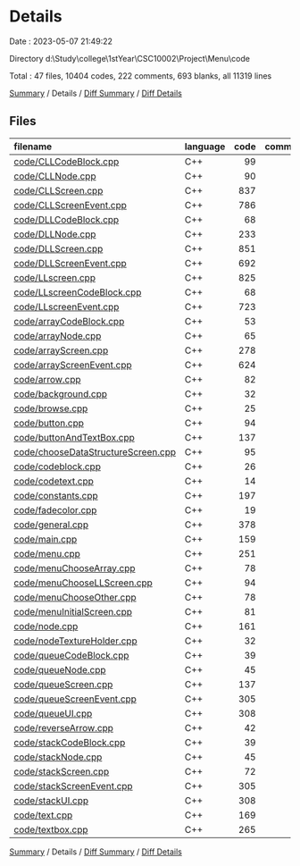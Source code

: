 # Details

Date : 2023-05-07 21:49:22

Directory d:\\Study\\college\\1stYear\\CSC10002\\Project\\Menu\\code

Total : 47 files,  10404 codes, 222 comments, 693 blanks, all 11319 lines

[Summary](results.md) / Details / [Diff Summary](diff.md) / [Diff Details](diff-details.md)

## Files
| filename | language | code | comment | blank | total |
| :--- | :--- | ---: | ---: | ---: | ---: |
| [code/CLLCodeBlock.cpp](/code/CLLCodeBlock.cpp) | C++ | 99 | 0 | 7 | 106 |
| [code/CLLNode.cpp](/code/CLLNode.cpp) | C++ | 90 | 0 | 13 | 103 |
| [code/CLLScreen.cpp](/code/CLLScreen.cpp) | C++ | 837 | 7 | 45 | 889 |
| [code/CLLScreenEvent.cpp](/code/CLLScreenEvent.cpp) | C++ | 786 | 16 | 22 | 824 |
| [code/DLLCodeBlock.cpp](/code/DLLCodeBlock.cpp) | C++ | 68 | 0 | 6 | 74 |
| [code/DLLNode.cpp](/code/DLLNode.cpp) | C++ | 233 | 2 | 24 | 259 |
| [code/DLLScreen.cpp](/code/DLLScreen.cpp) | C++ | 851 | 2 | 58 | 911 |
| [code/DLLScreenEvent.cpp](/code/DLLScreenEvent.cpp) | C++ | 692 | 16 | 17 | 725 |
| [code/LLscreen.cpp](/code/LLscreen.cpp) | C++ | 825 | 9 | 56 | 890 |
| [code/LLscreenCodeBlock.cpp](/code/LLscreenCodeBlock.cpp) | C++ | 68 | 0 | 6 | 74 |
| [code/LLscreenEvent.cpp](/code/LLscreenEvent.cpp) | C++ | 723 | 3 | 22 | 748 |
| [code/arrayCodeBlock.cpp](/code/arrayCodeBlock.cpp) | C++ | 53 | 0 | 5 | 58 |
| [code/arrayNode.cpp](/code/arrayNode.cpp) | C++ | 65 | 0 | 9 | 74 |
| [code/arrayScreen.cpp](/code/arrayScreen.cpp) | C++ | 278 | 0 | 12 | 290 |
| [code/arrayScreenEvent.cpp](/code/arrayScreenEvent.cpp) | C++ | 624 | 18 | 20 | 662 |
| [code/arrow.cpp](/code/arrow.cpp) | C++ | 82 | 3 | 16 | 101 |
| [code/background.cpp](/code/background.cpp) | C++ | 32 | 0 | 5 | 37 |
| [code/browse.cpp](/code/browse.cpp) | C++ | 25 | 0 | 5 | 30 |
| [code/button.cpp](/code/button.cpp) | C++ | 94 | 0 | 9 | 103 |
| [code/buttonAndTextBox.cpp](/code/buttonAndTextBox.cpp) | C++ | 137 | 0 | 11 | 148 |
| [code/chooseDataStructureScreen.cpp](/code/chooseDataStructureScreen.cpp) | C++ | 95 | 0 | 13 | 108 |
| [code/codeblock.cpp](/code/codeblock.cpp) | C++ | 26 | 0 | 3 | 29 |
| [code/codetext.cpp](/code/codetext.cpp) | C++ | 14 | 0 | 2 | 16 |
| [code/constants.cpp](/code/constants.cpp) | C++ | 197 | 0 | 27 | 224 |
| [code/fadecolor.cpp](/code/fadecolor.cpp) | C++ | 19 | 0 | 1 | 20 |
| [code/general.cpp](/code/general.cpp) | C++ | 378 | 3 | 47 | 428 |
| [code/main.cpp](/code/main.cpp) | C++ | 159 | 96 | 19 | 274 |
| [code/menu.cpp](/code/menu.cpp) | C++ | 251 | 0 | 13 | 264 |
| [code/menuChooseArray.cpp](/code/menuChooseArray.cpp) | C++ | 78 | 0 | 10 | 88 |
| [code/menuChooseLLScreen.cpp](/code/menuChooseLLScreen.cpp) | C++ | 94 | 0 | 11 | 105 |
| [code/menuChooseOther.cpp](/code/menuChooseOther.cpp) | C++ | 78 | 0 | 10 | 88 |
| [code/menuInitialScreen.cpp](/code/menuInitialScreen.cpp) | C++ | 81 | 0 | 9 | 90 |
| [code/node.cpp](/code/node.cpp) | C++ | 161 | 9 | 17 | 187 |
| [code/nodeTextureHolder.cpp](/code/nodeTextureHolder.cpp) | C++ | 32 | 1 | 3 | 36 |
| [code/queueCodeBlock.cpp](/code/queueCodeBlock.cpp) | C++ | 39 | 0 | 5 | 44 |
| [code/queueNode.cpp](/code/queueNode.cpp) | C++ | 45 | 0 | 7 | 52 |
| [code/queueScreen.cpp](/code/queueScreen.cpp) | C++ | 137 | 0 | 4 | 141 |
| [code/queueScreenEvent.cpp](/code/queueScreenEvent.cpp) | C++ | 305 | 9 | 9 | 323 |
| [code/queueUI.cpp](/code/queueUI.cpp) | C++ | 308 | 2 | 29 | 339 |
| [code/reverseArrow.cpp](/code/reverseArrow.cpp) | C++ | 42 | 0 | 9 | 51 |
| [code/stackCodeBlock.cpp](/code/stackCodeBlock.cpp) | C++ | 39 | 0 | 5 | 44 |
| [code/stackNode.cpp](/code/stackNode.cpp) | C++ | 45 | 0 | 7 | 52 |
| [code/stackScreen.cpp](/code/stackScreen.cpp) | C++ | 72 | 0 | 5 | 77 |
| [code/stackScreenEvent.cpp](/code/stackScreenEvent.cpp) | C++ | 305 | 9 | 9 | 323 |
| [code/stackUI.cpp](/code/stackUI.cpp) | C++ | 308 | 2 | 30 | 340 |
| [code/text.cpp](/code/text.cpp) | C++ | 169 | 12 | 12 | 193 |
| [code/textbox.cpp](/code/textbox.cpp) | C++ | 265 | 3 | 9 | 277 |

[Summary](results.md) / Details / [Diff Summary](diff.md) / [Diff Details](diff-details.md)